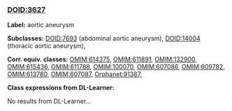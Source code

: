 
### [DOID:3627](http://purl.obolibrary.org/obo/DOID_3627)
**Label:** aortic aneurysm

**Subclasses:** [DOID:7693](http://purl.obolibrary.org/obo/DOID_7693) (abdominal aortic aneurysm), [DOID:14004](http://purl.obolibrary.org/obo/DOID_14004) (thoracic aortic aneurysm), 

**Corr. equiv. classes:** [OMIM:614375](http://purl.obolibrary.org/obo/OMIM_614375), [OMIM:611891](http://purl.obolibrary.org/obo/OMIM_611891), [OMIM:132900](http://purl.obolibrary.org/obo/OMIM_132900), [OMIM:615436](http://purl.obolibrary.org/obo/OMIM_615436), [OMIM:611788](http://purl.obolibrary.org/obo/OMIM_611788), [OMIM:100070](http://purl.obolibrary.org/obo/OMIM_100070), [OMIM:607086](http://purl.obolibrary.org/obo/OMIM_607086), [OMIM:609782](http://purl.obolibrary.org/obo/OMIM_609782), [OMIM:613780](http://purl.obolibrary.org/obo/OMIM_613780), [OMIM:607087](http://purl.obolibrary.org/obo/OMIM_607087), [Orphanet:91387](http://www.orpha.net/ORDO/Orphanet_91387), 

**Class expressions from DL-Learner:**

No results from DL-Learner...



